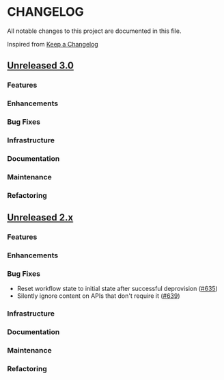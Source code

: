 # CHANGELOG
All notable changes to this project are documented in this file.

Inspired from [Keep a Changelog](https://keepachangelog.com/en/1.1.0/)

## [Unreleased 3.0](https://github.com/opensearch-project/flow-framework/compare/2.x...HEAD)
### Features
### Enhancements
### Bug Fixes
### Infrastructure
### Documentation
### Maintenance
### Refactoring

## [Unreleased 2.x](https://github.com/opensearch-project/flow-framework/compare/2.13...2.x)
### Features
### Enhancements
### Bug Fixes
- Reset workflow state to initial state after successful deprovision ([#635](https://github.com/opensearch-project/flow-framework/pull/635))
- Silently ignore content on APIs that don't require it ([#639](https://github.com/opensearch-project/flow-framework/pull/639))

### Infrastructure
### Documentation
### Maintenance
### Refactoring
